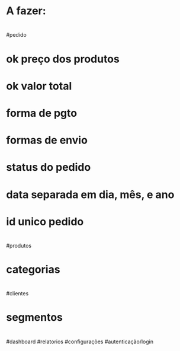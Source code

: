 #
#
# A fazer:
#
#
#pedido
#	ok preço dos produtos
#	ok valor total
#	forma de pgto
#	formas de envio
#	status do pedido
#	data separada em dia, mês, e ano
#	id unico pedido
#
#
#produtos
#	categorias
#
#
#clientes
#	segmentos
#
#
#dashboard
#relatorios
#configurações
#autenticação/login